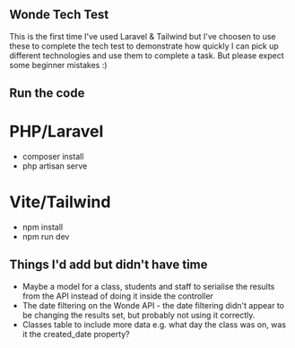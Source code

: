 
## Wonde Tech Test

This is the first time I've used Laravel & Tailwind but I've choosen to use these to complete the tech test to demonstrate how quickly I can pick up different technologies and use them to complete a task. But please expect some beginner mistakes :)

## Run the code
# PHP/Laravel
* composer install
* php artisan serve

# Vite/Tailwind
* npm install
* npm run dev

## Things I'd add but didn't have time
* Maybe a model for a class, students and staff to serialise the results from the API instead of doing it inside the controller
* The date filtering on the Wonde API - the date filtering didn't appear to be changing the results set, but probably not using it correctly.
* Classes table to include more data e.g. what day the class was on, was it the created_date property?
